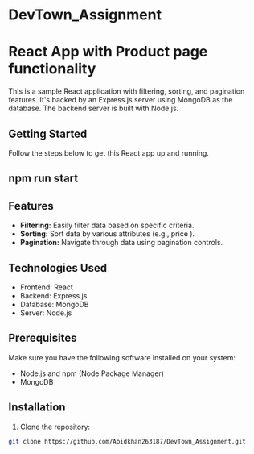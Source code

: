 # DevTown_Assignment
# React App with Product page functionality

This is a sample React application with filtering, sorting, and pagination features. It's backed by an Express.js server using MongoDB as the database. The backend server is built with Node.js.


## Getting Started

Follow the steps below to get this React app up and running.
## npm run start

## Features

- **Filtering:** Easily filter data based on specific criteria.
- **Sorting:** Sort data by various attributes (e.g., price ).
- **Pagination:** Navigate through data using pagination controls.

## Technologies Used

- Frontend: React
- Backend: Express.js
- Database: MongoDB
- Server: Node.js

## Prerequisites

Make sure you have the following software installed on your system:

- Node.js and npm (Node Package Manager)
- MongoDB

## Installation

1. Clone the repository:

```bash
git clone https://github.com/Abidkhan263187/DevTown_Assignment.git

